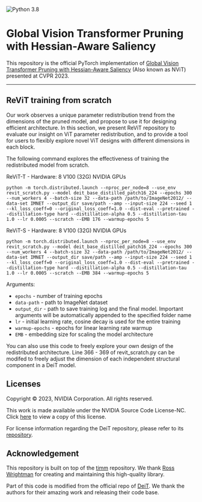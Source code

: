 ![Python 3.8](https://img.shields.io/badge/python-3.8-green.svg)
# Global Vision Transformer Pruning with Hessian-Aware Saliency

This repository is the official PyTorch implementation of [Global Vision Transformer Pruning with Hessian-Aware Saliency](https://arxiv.org/abs/2110.04869) (Also known as NViT) presented at CVPR 2023.

---

## ReViT training from scratch

Our work observes a unique parameter redistribution trend from the dimensions of the pruned model, and propose to use it for designing efficient architecture. In this section, we present ReViT repository to evaluate our insight on ViT parameter redistribution, and to provide a tool for users to flexibly explore novel ViT designs with different dimensions in each block.


The following command explores the effectiveness of training the redistributed model from scratch.

ReViT-T - Hardware: 8 V100 (32G) NVIDIA GPUs

```
python -m torch.distributed.launch --nproc_per_node=8 --use_env revit_scratch.py --model deit_base_distilled_patch16_224 --epochs 300 --num_workers 4 --batch-size 32 --data-path /path/to/ImageNet2012/ --data-set IMNET --output_dir save/path --amp --input-size 224 --seed 1 --kl_loss_coeff=0 --original_loss_coeff=1.0 --dist-eval --pretrained --distillation-type hard --distillation-alpha 0.5 --distillation-tau 1.0 --lr 0.0005 --scratch --EMB 176 --warmup-epochs 5
```

ReViT-S - Hardware: 8 V100 (32G) NVIDIA GPUs

```
python -m torch.distributed.launch --nproc_per_node=8 --use_env revit_scratch.py --model deit_base_distilled_patch16_224 --epochs 300 --num_workers 4 --batch-size 32 --data-path /path/to/ImageNet2012/ --data-set IMNET --output_dir save/path --amp --input-size 224 --seed 1 --kl_loss_coeff=0 --original_loss_coeff=1.0 --dist-eval --pretrained --distillation-type hard --distillation-alpha 0.5 --distillation-tau 1.0 --lr 0.0005 --scratch --EMB 384 --warmup-epochs 5
```

Arguments:

- `epochs` - number of training epochs
- `data-path` - path to ImageNet dataset
- `output_dir` - path to save training log and the final model. Important arguments will be automatically appended to the specified folder name
- `lr` - initial learning rate, cosine decay is used for the entire training
- `warmup-epochs` - epochs for linear learning rate warmup
- `EMB` - embedding size for scaling the model architecture

You can also use this code to freely explore your own design of the redistributed architecture. Line 366 - 369 of revit_scratch.py can be modifed to freely adjust the dimension of each independent structural component in a DeiT model. 


## Licenses

Copyright © 2023, NVIDIA Corporation. All rights reserved.

This work is made available under the NVIDIA Source Code License-NC. Click [here](../LICENSE) to view a copy of this license.

For license information regarding the DeiT repository, please refer to its [repository](https://github.com/facebookresearch/deit).


## Acknowledgement


This repository is built on top of the [timm](https://github.com/huggingface/pytorch-image-models) repository. We thank [Ross Wrightman](https://rwightman.com/) for creating and maintaining this high-quality library.  

Part of this code is modified from the official repo of [DeiT](https://github.com/facebookresearch/deit.git). We thank the authors for their amazing work and releasing their code base. 
